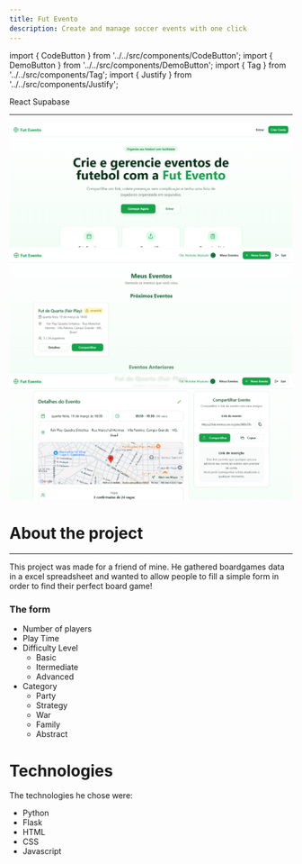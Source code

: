 ```yaml
---
title: Fut Evento
description: Create and manage soccer events with one click
---
```


import { CodeButton } from '../../src/components/CodeButton';
import { DemoButton } from '../../src/components/DemoButton';
import { Tag } from '../../src/components/Tag';
import { Justify } from '../../src/components/Justify';

<div style={{marginBottom: "1rem"}}>
<Tag docLink="https://react.dev/">React</Tag>
<Tag docLink="https://supabase.com/">Supabase</Tag>
</div>

<DemoButton liveLink="https://futevento.com.br/"/>

---

![futevento-screenc](\img\projects\futevento.png)
![futevento-screenc2](\img\projects\futevento2.png)
![futevento-screenc3](\img\projects\futevento3.png)

# About the project

---

<Justify>
This project was made for a friend of mine. He gathered boardgames data in a excel spreadsheet and wanted to allow people to fill a simple form in order to find their perfect board game!

### The form

- Number of players
- Play Time
- Difficulty Level
  - Basic
  - Itermediate
  - Advanced
- Category
  - Party
  - Strategy
  - War
  - Family
  - Abstract

# Technologies

The technologies he chose were:

- Python
- Flask
- HTML
- CSS
- Javascript

</Justify>
